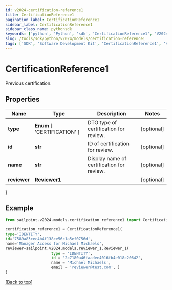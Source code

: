 ```yaml
---
id: v2024-certification-reference1
title: CertificationReference1
pagination_label: CertificationReference1
sidebar_label: CertificationReference1
sidebar_class_name: pythonsdk
keywords: ['python', 'Python', 'sdk', 'CertificationReference1', 'V2024CertificationReference1'] 
slug: /tools/sdk/python/v2024/models/certification-reference1
tags: ['SDK', 'Software Development Kit', 'CertificationReference1', 'V2024CertificationReference1']
---
```


# CertificationReference1

Previous certification.

## Properties

Name | Type | Description | Notes
------------ | ------------- | ------------- | -------------
**type** |  **Enum** [  'CERTIFICATION' ] | DTO type of certification for review. | [optional] 
**id** | **str** | ID of certification for review. | [optional] 
**name** | **str** | Display name of certification for review. | [optional] 
**reviewer** | [**Reviewer1**](reviewer1) |  | [optional] 
}

## Example

```python
from sailpoint.v2024.models.certification_reference1 import CertificationReference1

certification_reference1 = CertificationReference1(
type='IDENTITY',
id='7589a83cec4b4f138ce56c1a5ef0756d',
name='Manager Access for Michael Michaels',
reviewer=sailpoint.v2024.models.reviewer_1.Reviewer_1(
                    type = 'IDENTITY', 
                    id = '2c7180a46faadee4016fb4e018c20642', 
                    name = 'Michael Michaels', 
                    email = 'reviewer@test.com', )
)

```
[[Back to top]](#) 

